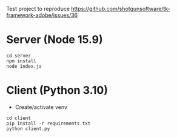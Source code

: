 Test project to reproduce https://github.com/shotgunsoftware/tk-framework-adobe/issues/36

# Server (Node 15.9)

```
cd server
npm install
node index.js
```


# Client (Python 3.10)

- Create/activate venv

```
cd client
pip install -r requirements.txt
python client.py
```
